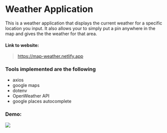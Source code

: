 # Weather Application

This is a weather application that displays the current weather for a specific location you input. It also allows your to simply put a pin anywhere in the map and gives the the weather for that area.

#### Link to website:
>https://map-weather.netlify.app

### Tools implemented are the following 
- axios
- google maps
- dotenv
- OpenWeather API
- google places autocomplete


### Demo:
![](weatherApp.gif)



